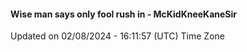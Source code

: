 #### Wise man says only fool rush in - McKidKneeKaneSir
Updated on 02/08/2024 - 16:11:57 (UTC) Time Zone
